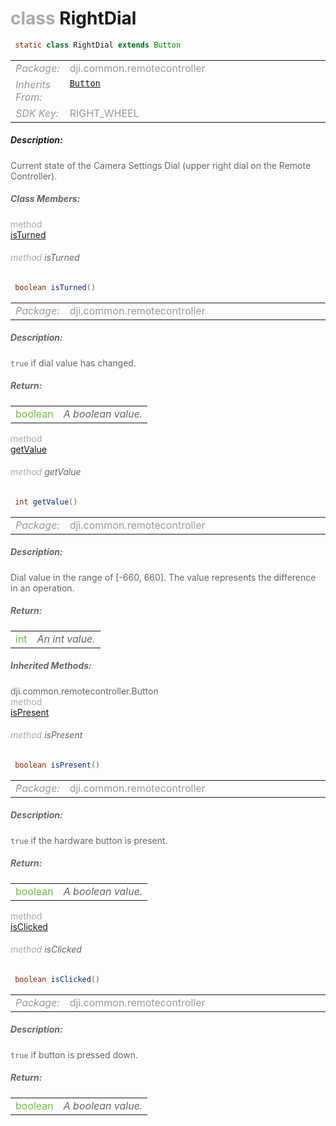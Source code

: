 <div class="article"><h1 ><font color="#AAA">class </font>RightDial</h1></div>

~~~java
 static class RightDial extends Button 
~~~

<html><table class="table-supportedby"><tr valign="top"><td width=15%><font color="#999"><i>Package:</i></td><td width=85%><font color="#999">dji.common.remotecontroller</td></tr><tr valign="top"><td width=15%><font color="#999"><i>Inherits From:</i></td><td width=85%><font color="#999"><code><a href="/Components/RemoteController/DJIRemoteController_DJIRCHardwareState_Button.html#djiremotecontroller_djirchardwarestate_button">Button</a></code></td></tr><tr valign="top"><td width=15%><font color="#999"><i>SDK Key:</i></td><td width=85%><font color="#999">RIGHT_WHEEL</td></tr></table></html>



##### Description:



<font color="#666">Current state of the Camera Settings Dial (upper right dial on the Remote Controller).



##### Class Members:

<div class="api-row" id="djiremotecontroller_djirchardwarerightwheel_wheelchanged"><div class="api-col left"></div><div class="api-col middle" style="color:#AAA">method</div><div class="api-col right"><a class="trigger" href="#djiremotecontroller_djirchardwarerightwheel_wheelchanged_inline">isTurned</a></div></div><div class="inline-doc" id="djiremotecontroller_djirchardwarerightwheel_wheelchanged_inline"

><div class="article"><h6 ><font color="#AAA">method </font>isTurned</h6></div>

~~~java
 boolean isTurned() 
~~~

<html><table class="table-supportedby"><tr valign="top"><td width=15%><font color="#999"><i>Package:</i></td><td width=85%><font color="#999">dji.common.remotecontroller</td></tr></table></html>



##### Description:



<font color="#666"><code>true</code> if dial value has changed.



##### Return:

<html><table class="table-inline-parameters"><tr valign="top"><td><font color="#70BF41">boolean</td><td><font color="#666"><i>A boolean value.</i></td></tr></table></html></div>

<div class="api-row" id="djiremotecontroller_djirchardwarerightwheel_value"><div class="api-col left"></div><div class="api-col middle" style="color:#AAA">method</div><div class="api-col right"><a class="trigger" href="#djiremotecontroller_djirchardwarerightwheel_value_inline">getValue</a></div></div><div class="inline-doc" id="djiremotecontroller_djirchardwarerightwheel_value_inline"

><div class="article"><h6 ><font color="#AAA">method </font>getValue</h6></div>

~~~java
 int getValue() 
~~~

<html><table class="table-supportedby"><tr valign="top"><td width=15%><font color="#999"><i>Package:</i></td><td width=85%><font color="#999">dji.common.remotecontroller</td></tr></table></html>



##### Description:



<font color="#666">Dial value in the range of [-660, 660]. The value represents the difference in an operation.



##### Return:

<html><table class="table-inline-parameters"><tr valign="top"><td><font color="#70BF41">int</td><td><font color="#666"><i>An int value.</i></td></tr></table></html></div>



##### Inherited Methods:

<div class="api-row" id="djiremotecontroller_djirchardwarestate_button_ispresent"><div class="api-col left">dji.common.remotecontroller.Button</div><div class="api-col middle" style="color:#AAA">method</div><div class="api-col right"><a class="trigger" href="#djiremotecontroller_djirchardwarestate_button_ispresent_inline">isPresent</a></div></div><div class="inline-doc" id="djiremotecontroller_djirchardwarestate_button_ispresent_inline"

><div class="article"><h6 ><font color="#AAA">method </font>isPresent</h6></div>

~~~java
 boolean isPresent() 
~~~

<html><table class="table-supportedby"><tr valign="top"><td width=15%><font color="#999"><i>Package:</i></td><td width=85%><font color="#999">dji.common.remotecontroller</td></tr></table></html>



##### Description:



<font color="#666"><code>true</code> if the hardware button is present.



##### Return:

<html><table class="table-inline-parameters"><tr valign="top"><td><font color="#70BF41">boolean</td><td><font color="#666"><i>A boolean value.</i></td></tr></table></html></div>

<div class="api-row" id="djiremotecontroller_djirchardwarestate_button_buttondown"><div class="api-col left"></div><div class="api-col middle" style="color:#AAA">method</div><div class="api-col right"><a class="trigger" href="#djiremotecontroller_djirchardwarestate_button_buttondown_inline">isClicked</a></div></div><div class="inline-doc" id="djiremotecontroller_djirchardwarestate_button_buttondown_inline"

><div class="article"><h6 ><font color="#AAA">method </font>isClicked</h6></div>

~~~java
 boolean isClicked() 
~~~

<html><table class="table-supportedby"><tr valign="top"><td width=15%><font color="#999"><i>Package:</i></td><td width=85%><font color="#999">dji.common.remotecontroller</td></tr></table></html>



##### Description:



<font color="#666"><code>true</code> if button is pressed down.



##### Return:

<html><table class="table-inline-parameters"><tr valign="top"><td><font color="#70BF41">boolean</td><td><font color="#666"><i>A boolean value.</i></td></tr></table></html></div>


